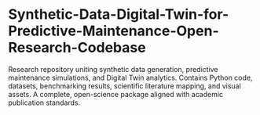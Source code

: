 # Synthetic-Data-Digital-Twin-for-Predictive-Maintenance-Open-Research-Codebase
Research repository uniting synthetic data generation, predictive maintenance simulations, and Digital Twin analytics. Contains Python code, datasets, benchmarking results, scientific literature mapping, and visual assets. A complete, open-science package aligned with academic publication standards.
